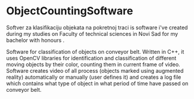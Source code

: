 # ObjectCountingSoftware

Softver za klasifikaciju objekata na pokretnoj traci is software i've created during my studies on
Faculty of technical sciences in Novi Sad
for my bachelor with honours .

Software for classification of objects on conveyor belt. Written in C++, it uses OpenCV libraries for identification and classification of different moving objects by their color, counting them in current frame of video. Software creates video of all process (objects marked using augmented reality) automatically or manually (user defines it) and creates a log file which contains what type of object in what period of time have passed on conveyor belt.
